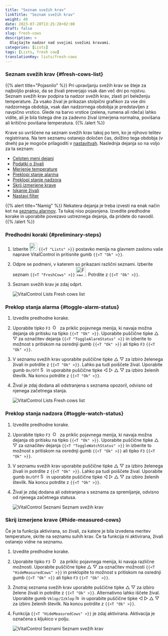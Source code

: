 ```yaml
---
title: "Seznam svežih krav"
linkTitle: "Seznam svežih krav"
weight: 40
date: 2023-07-28T13:25:28+02:00
draft: false
slug: fresh-cows
description: >
  Olajšajte nadzor nad svojimi svežimi kravami.
categories: [Lists]
tags: [Lists, fresh cow]
translationKey: lists/fresh-cows
---
```

### Seznam svežih krav {#fresh-cows-list}

{{% alert title="Pojasnilo" %}}
Pri upravljanju svežih krav se šteje za najboljšo prakso, da se živali preverjajo vsak dan več dni po rojstvu. Seznam svežih krav podpira ta nadzor svežih krav, zlasti pri beleženju temperature. Za vsako žival je prikazan stolpični grafikon za vse dni nadzornega obdobja, vsak dan nadzornega obdobja je predstavljen z navpično vrstico. Glede na barvo vrstice (zelena, rumena ali rdeča) lahko vidite, ali je bila tistega dne za zadevno žival izmerjena normalna, povišana ali kritično povišana temperatura.
{{% /alert %}}

Krave so uvrščene na seznam svežih krav takoj po tem, ko je njihovo telitev registrirana. Na tem seznamu ostanejo določen čas, dolžino tega obdobja (v dneh) pa je mogoče prilagoditi v [nastavitvah](../../settings/data-acquisition/#control-period-of-fresh-cows).
 Naslednja dejanja so na voljo za ta seznam:

- [Celoten meni dejanj](../alarm/#full-action-menu)
- [Podatki o živali](../alarm/#animal-data)
- [Merjenje temperature](../alarm/#take-temperature)
- [Preklopi stanje alarma](#toggle-alarm-status)
- [Preklopi stanje nadzora](#toggle-watch-status)
- [Skrij izmerjene krave](#hide-measured-cows)
- [Iskanje živali](../alarm/#search-animal)
- [Nastavi filter](../alarm/#set-filter)

{{% alert title="Namig" %}}
Nekatera dejanja je treba izvesti na enak način kot na [seznamu alarmov](../alarm). Ta tukaj niso pojasnjena. Izvedite predhodne korake in uporabite povezavo ustreznega dejanja, da pridete do navodil.
{{% /alert %}}

### Predhodni koraki {#preliminary-steps}

1. Izberite <img src="/icons/main/lists.svg" width="25" align="bottom" alt="Lists" /> `{{<T "Lists" >}}` postavko menija na glavnem zaslonu vaše naprave VitalControl in pritisnite gumb `{{<T "Ok" >}}`.


2. Odpre se podmeni, v katerem so prikazani različni seznami. Izberite seznam `{{<T "FreshCows" >}}` <img src="/icons/lists/freshcows.svg" width="30" align="bottom" alt="Fresh-cows" />. Potrdite z `{{<T "Ok" >}}`.

3. Seznam svežih krav je zdaj odprt.

   ![VitalControl Lists Fresh cows list](../images/firststeps4.png "Fresh cow list")

### Preklop stanja alarma {#toggle-alarm-status}

1. Izvedite predhodne korake.

2. Uporabite tipko `F3` &nbsp;<img src="/icons/footer/open-popup.svg" width="15" align="bottom" alt="Open popup" />&nbsp; za priklic pojavnega menija, ki navaja možna dejanja ob pritisku na tipko `{{<T "Ok" >}}`. Uporabite puščične tipke △ ▽ za označitev dejanja `{{<T "ToggleAlarmStatus" >}}` in izberite to možnost s pritiskom na osrednji gumb `{{<T "Ok" >}}` ali tipko `F3` `{{<T "Ok" >}}`.

3. V seznamu svežih krav uporabite puščične tipke △ ▽ za izbiro želenega živali in potrdite z `{{<T "Ok" >}}`. Lahko pa tudi poiščete žival. Uporabite gumb `On/Off` <img src="/icons/footer/search.svg" width="15" align="bottom" alt="Search" /> in uporabite puščične tipke ◁ ▷ △ ▽ za izbiro želenih številk. Na koncu potrdite z `{{<T "Ok" >}}`.

4. Žival je zdaj dodana ali odstranjena s seznama opozoril, odvisno od njenega začetnega stanja.

   ![VitalControl Lists Fresh cows list](../images/togglealarmstatus.png "Toggle alarm status")

### Preklop stanja nadzora {#toggle-watch-status}

1. Izvedite predhodne korake.

2. Uporabite tipko `F3` &nbsp;<img src="/icons/footer/open-popup.svg" width="15" align="bottom" alt="Open popup" />&nbsp; za priklic pojavnega menija, ki navaja možna dejanja ob pritisku na tipko `{{<T "Ok" >}}`. Uporabite puščične tipke △ ▽ za označitev dejanja `{{<T "ToggleWatchStatus" >}}` in izberite to možnost s pritiskom na osrednji gumb `{{<T "Ok" >}}` ali tipko `F3` `{{<T "Ok" >}}`.

3. V seznamu svežih krav uporabite puščične tipke △ ▽ za izbiro želenega živali in potrdite z `{{<T "Ok" >}}`. Lahko pa tudi poiščete žival. Uporabite gumb `On/Off` <img src="/icons/footer/search.svg" width="15" align="bottom" alt="Search" /> in uporabite puščične tipke ◁ ▷ △ ▽ za izbiro želenih številk. Na koncu potrdite z `{{<T "Ok" >}}`.

4. Žival je zdaj dodana ali odstranjena s seznama za spremljanje, odvisno od njenega začetnega statusa.

   ![VitalControl Seznami Seznam svežih krav](../images/togglewatchstatus.png "Preklopi status spremljanja")

### Skrij izmerjene krave {#hide-measured-cows}

Če je ta funkcija aktivirana, so živali, za katere je bila izvedena meritev temperature, skrite na seznamu suhih krav. Če ta funkcija ni aktivirana, živali ostanejo vidne na seznamu.

1. Izvedite predhodne korake.

2. Uporabite tipko `F3` &nbsp;<img src="/icons/footer/open-popup.svg" width="15" align="bottom" alt="Dejanja" />&nbsp; za priklic pojavnega menija, ki navaja različne možnosti. Uporabite puščične tipke △ ▽ za označitev možnosti `{{<T "HideMeasuredCows" >}}` in preklopite to možnost s pritiskom na osrednji gumb `{{<T "Ok" >}}` ali tipko `F3` `{{<T "Ok" >}}`.

3. Znotraj seznama svežih krav uporabite puščične tipke △ ▽ za izbiro želene živali in potrdite z `{{<T "Ok" >}}`. Alternativno lahko iščete žival. Uporabite gumb `Vklop/Izklop` <img src="/icons/footer/search.svg" width="15" align="bottom" alt="Iskanje" /> in uporabite puščične tipke ◁ ▷ △ ▽ za izbiro želenih številk. Na koncu potrdite z `{{<T "Ok" >}}`.

4. Funkcija `{{<T "HideMeasuredCows" >}}` je zdaj aktivirana. Aktivacija je označena s kljukico v polju.

   ![VitalControl Seznami Seznam svežih krav](../images/hidemeasuredcows.png "Skrij izmerjene krave")
